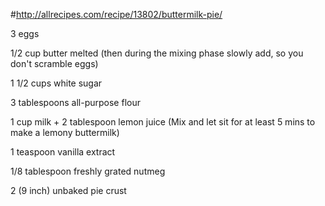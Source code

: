 #http://allrecipes.com/recipe/13802/buttermilk-pie/

3 eggs 

1/2 cup butter melted (then during the mixing phase slowly add, so you don't scramble eggs)

1 1/2 cups white sugar 

3 tablespoons all-purpose flour 

1 cup milk + 2 tablespoon lemon juice (Mix and let sit for at least 5 mins to make a lemony buttermilk)

1 teaspoon vanilla extract 

1/8 tablespoon freshly grated nutmeg 

2 (9 inch) unbaked pie crust
